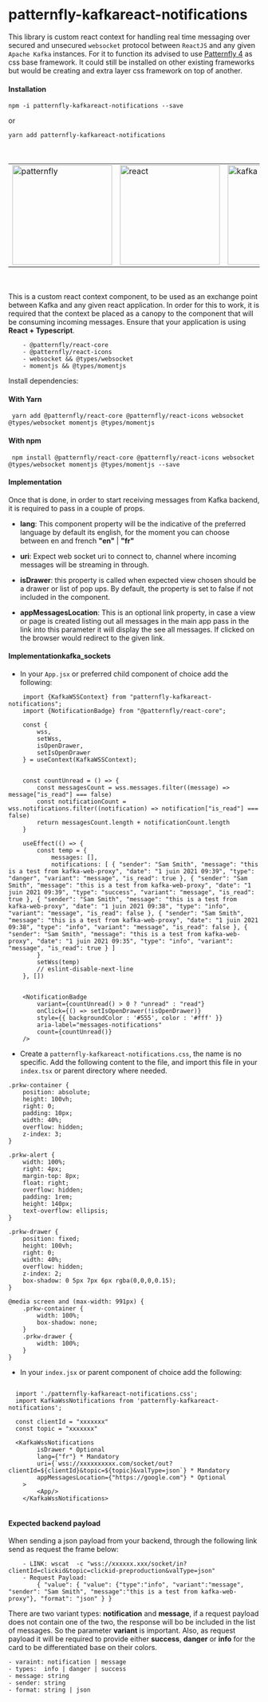 # patternfly-kafkareact-notifications
This library is custom react context for handling real time messaging over secured and unsecured `websocket` protocol between `ReactJS` and 
any given ` Apache Kafka` instances. For it to function its advised to use <a href="https://www.patternfly.org/">Patternfly 4</a> as 
css base framework. It could still be installed on other existing frameworks but would be creating and extra layer css framework on top of another.


#### Installation 

`npm -i patternfly-kafkareact-notifications --save`

or

`yarn add patternfly-kafkareact-notifications`

<table style="margin: 50px auto;border:0;">
  <tr style="border:0;">
    <td style="border:0;"><img alt="patternfly" height="200" width="200" src="https://pbs.twimg.com/profile_images/1248314779812294656/DKsPlKdl.png"/></td>
    <td style="border:0;"><img alt="react" height="200" width="200" src="https://mildaintrainings.com/wp-content/uploads/2017/11/react-logo.png"/></td>
    <td style="border:0;"><img alt="kafka" height="200" width="200" src="https://www.indellient.com/wp-content/uploads/2020/10/20201021_Introduction-to-Apache-Kafka_BLOG-FEATURED-IMAGE.jpg"/></td>
  </tr>
 </table>

This is a custom react context component, to be used as an exchange point between Kafka
and any given react application. In order for this to work, it is required that the context 
be placed as a canopy to the component that will be consuming incoming messages.
Ensure that your application is using <b>React + Typescript</b>.

        - @patternfly/react-core
        - @patternfly/react-icons
        - websocket && @types/websocket
        - momentjs && @types/momentjs 

Install dependencies:
#### With Yarn
``` yarn add @patternfly/react-core @patternfly/react-icons websocket @types/websocket momentjs @types/momentjs```

#### With npm
``` npm install @patternfly/react-core @patternfly/react-icons websocket @types/websocket momentjs @types/momentjs --save```

#### Implementation
Once that is done, in order to start receiving messages from Kafka backend, it is required to pass in
a couple of props. 

- <b>lang</b>: This component property will be the indicative of the preferred language by default its english, for the 
moment you can choose between en and french <b>"en"</b> | <b>"fr"</b>
  
- <b>uri</b>: Expect web socket uri to connect to, channel where incoming messages will be streaming in through.
  
- <b>isDrawer</b>: this property is called when expected view chosen should be a drawer or list of pop ups. By default, the property is 
set to false if not included in the component.
  
- <b>appMessagesLocation</b>: This is an optional link property, in case a view or page is created listing out all messages in the main app
pass in the link into this parameter it will display the see all messages. If clicked on the browser would redirect to the given link.
  
#### Implementationkafka_sockets

- In your `App.jsx` or preferred child component of choice add the following:

```
    import {KafkaWSSContext} from "patternfly-kafkareact-notifications";
    import {NotificationBadge} from "@patternfly/react-core";
    
    const {
        wss,
        setWss,
        isOpenDrawer,
        setIsOpenDrawer
    } = useContext(KafkaWSSContext);
    
    
    const countUnread = () => {
        const messagesCount = wss.messages.filter((message) => message["is_read"] === false)
        const notificationCount = wss.notifications.filter((notification) => notification["is_read"] === false)
        return messagesCount.length + notificationCount.length
    }
    
    useEffect(() => {
        const temp = {
            messages: [],
            notifications: [ { "sender": "Sam Smith", "message": "this is a test from kafka-web-proxy", "date": "1 juin 2021 09:39", "type": "danger", "variant": "message", "is_read": true }, { "sender": "Sam Smith", "message": "this is a test from kafka-web-proxy", "date": "1 juin 2021 09:39", "type": "success", "variant": "message", "is_read": true }, { "sender": "Sam Smith", "message": "this is a test from kafka-web-proxy", "date": "1 juin 2021 09:38", "type": "info", "variant": "message", "is_read": false }, { "sender": "Sam Smith", "message": "this is a test from kafka-web-proxy", "date": "1 juin 2021 09:38", "type": "info", "variant": "message", "is_read": false }, { "sender": "Sam Smith", "message": "this is a test from kafka-web-proxy", "date": "1 juin 2021 09:35", "type": "info", "variant": "message", "is_read": true } ]
        }
        setWss(temp)
        // eslint-disable-next-line
    }, [])
    
    
    <NotificationBadge
        variant={countUnread() > 0 ? "unread" : "read"}
        onClick={() => setIsOpenDrawer(!isOpenDrawer)}
        style={{ backgroundColor : '#555', color : '#fff' }}
        aria-label="messages-notifications"
        count={countUnread()}
    />
```

 - Create a `patternfly-kafkareact-notifications.css`, the name is no specific. Add the following content to the file,
and import this file in your `index.tsx` or parent directory where needed.
   
```
.prkw-container {
    position: absolute;
    height: 100vh;
    right: 0;
    padding: 10px;
    width: 40%;
    overflow: hidden;
    z-index: 3;
}

.prkw-alert {
    width: 100%;
    right: 4px;
    margin-top: 8px;
    float: right;
    overflow: hidden;
    padding: 1rem;
    height: 140px;
    text-overflow: ellipsis;
}

.prkw-drawer {
    position: fixed;
    height: 100vh;
    right: 0;
    width: 40%;
    overflow: hidden;
    z-index: 2;
    box-shadow: 0 5px 7px 6px rgba(0,0,0,0.15);
}

@media screen and (max-width: 991px) {
    .prkw-container {
        width: 100%;
        box-shadow: none;
    }
    .prkw-drawer {
        width: 100%;
    }
}

```

 - In your `index.jsx` or parent component of choice add the following:
````
   
  import './patternfly-kafkareact-notifications.css';  
  import KafkaWssNotifications from 'patternfly-kafkareact-notifications';
    
  const clientId = "xxxxxxx"
  const topic = "xxxxxxx"

  <KafkaWssNotifications
        isDrawer * Optional
        lang={"fr"} * Mandatory
        uri={`wss://xxxxxxxxxx.com/socket/out?clientId=${clientId}&topic=${topic}&valType=json`} * Mandatory
        appMessagesLocation={"https://google.com"} * Optional
    >
        <App/>
    </KafkaWssNotifications>
    
````

#### Expected backend payload
When sending a json payload from your backend, through the following link
send as request the frame below:

        - LINK: wscat  -c "wss://xxxxxx.xxx/socket/in?clientId=clickid&topic=clickid-preproduction&valType=json"
        - Request Payload:
            { "value": { "value": {"type":"info", "variant":"message", "sender": "Sam Smith", "message":"this is a test from kafka-web-proxy"}, "format": "json" } }

There are two variant types: <b>notification</b> and <b>message</b>, if a request payload does not contain one of the two,
the response will bo be included in the list of messages. So the parameter <b>variant</b> is important.
Also, as request payload it will be required to provide either <b>success</b>, <b>danger</b> or <b>info</b>
for the card to be differentiated base on their colors.

    - varaint: notification | message   
    - types:  info | danger | success
    - message: string
    - sender: string
    - format: string | json


